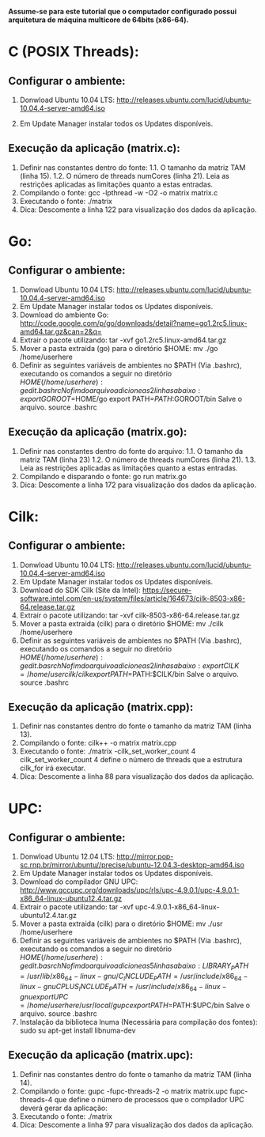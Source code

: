__Assume-se para este tutorial que o computador configurado possui arquitetura de máquina multicore de 64bits (x86-64).__

C (POSIX Threads):
========

Configurar o ambiente:
--------

1. Donwload Ubuntu 10.04 LTS: http://releases.ubuntu.com/lucid/ubuntu-10.04.4-server-amd64.iso

2. Em Update Manager instalar todos os Updates disponíveis.

Execução da aplicação (matrix.c):
--------

1. Definir nas constantes dentro do fonte:
  1.1. O tamanho da matriz TAM (linha 15).
  1.2. O número de threads numCores (linha 21). Leia as restrições aplicadas as limitações quanto a estas entradas.
2. Compilando o fonte: gcc -lpthread -w -O2 -o matrix matrix.c
3. Executando o fonte: ./matrix
4. Dica: Descomente a linha 122 para visualização dos dados da aplicação.

Go:
========

Configurar o ambiente:
--------

1. Donwload Ubuntu 10.04 LTS: http://releases.ubuntu.com/lucid/ubuntu-10.04.4-server-amd64.iso
2. Em Update Manager instalar todos os Updates disponíveis.
3. Download do ambiente Go: http://code.google.com/p/go/downloads/detail?name=go1.2rc5.linux-amd64.tar.gz&can=2&q=
4. Extrair o pacote utilizando: tar -xvf go1.2rc5.linux-amd64.tar.gz
5. Mover a pasta extraida (go) para o diretório $HOME: mv ./go /home/userhere
6. Definir as seguintes variáveis de ambientes no $PATH (Via .bashrc), executando os comandos a seguir no diretório $HOME(/home/userhere):
  gedit .bashrc
  No fim do arquivo adicione as 2 linhas abaixo:
    export GOROOT=$HOME/go
    export PATH=$PATH:$GOROOT/bin
    Salve o arquivo.
    source .bashrc

Execução da aplicação (matrix.go):
--------

1. Definir nas constantes dentro do fonte do arquivo:
  1.1. O tamanho da matriz TAM (linha 23)
  1.2. O número de threads numCores (linha 21).
  1.3. Leia as restrições aplicadas as limitações quanto a estas entradas.
2. Compilando e disparando o fonte: go run matrix.go
3. Dica: Descomente a linha 172 para visualização dos dados da aplicação.

Cilk:
========

Configurar o ambiente:
--------

1. Donwload Ubuntu 10.04 LTS: http://releases.ubuntu.com/lucid/ubuntu-10.04.4-server-amd64.iso
2. Em Update Manager instalar todos os Updates disponíveis.
3. Download do SDK Cilk (Site da Intel): https://secure-software.intel.com/en-us/system/files/article/164673/cilk-8503-x86-64.release.tar.gz
4. Extrair o pacote utilizando: tar -xvf cilk-8503-x86-64.release.tar.gz
5. Mover a pasta extraida (cilk) para o diretório $HOME: mv ./cilk /home/userhere
6. Definir as seguintes variáveis de ambientes no $PATH (Via .bashrc), executando os comandos a seguir no diretório $HOME(/home/userhere):
   gedit .basrch
   No fim do arquivo adicione as 2 linhas abaixo:
      export CILK=/home/usercilk/cilk
      export PATH=$PATH:$CILK/bin
      Salve o arquivo.
      source .bashrc

Execução da aplicação (matrix.cpp):
--------

1. Definir nas constantes dentro do fonte o tamanho da matriz TAM (linha 13).
2. Compilando o fonte: cilk++ -o matrix matrix.cpp
3. Executando o fonte: ./matrix -cilk_set_worker_count 4 
   cilk_set_worker_count 4 define o número de threads que a estrutura cilk_for irá executar.
4. Dica: Descomente a linha 88 para visualização dos dados da aplicação.

UPC:
========

Configurar o ambiente:
--------

1. Donwload Ubuntu 12.04 LTS: http://mirror.pop-sc.rnp.br/mirror/ubuntu//precise/ubuntu-12.04.3-desktop-amd64.iso
2. Em Update Manager instalar todos os Updates disponíveis.
3. Download do compilador GNU UPC: http://www.gccupc.org/downloads/upc/rls/upc-4.9.0.1/upc-4.9.0.1-x86_64-linux-ubuntu12.4.tar.gz
4. Extrair o pacote utilizando: tar -xvf upc-4.9.0.1-x86_64-linux-ubuntu12.4.tar.gz
5. Mover a pasta extraida (cilk) para o diretório $HOME: mv ./usr /home/userhere
6. Definir as seguintes variáveis de ambientes no $PATH (Via .bashrc), executando os comandos a seguir no diretório $HOME(/home/userhere):
   gedit .basrch
   No fim do arquivo adicione as 5 linhas abaixo:
      LIBRARY_PATH=/usr/lib/x86_64-linux-gnu/
      C_INCLUDE_PATH=/usr/include/x86_64-linux-gnu
      CPLUS_INCLUDE_PATH=/usr/include/x86_64-linux-gnu
      export UPC=/home/userhere/usr/local/gupc
      export PATH=$PATH:$UPC/bin
      Salve o arquivo.
      source .bashrc
7. Instalação da biblioteca lnuma (Necessária para compilação dos fontes): sudo su apt-get install libnuma-dev

Execução da aplicação (matrix.upc):
--------

1. Definir nas constantes dentro do fonte o tamanho da matriz TAM (linha 14).
2. Compilando o fonte: gupc -fupc-threads-2 -o matrix matrix.upc
   fupc-threads-4 que define o número de processos que o compilador UPC deverá gerar da aplicação:
3. Executando o fonte: ./matrix 
4. Dica: Descomente a linha 97 para visualização dos dados da aplicação.
